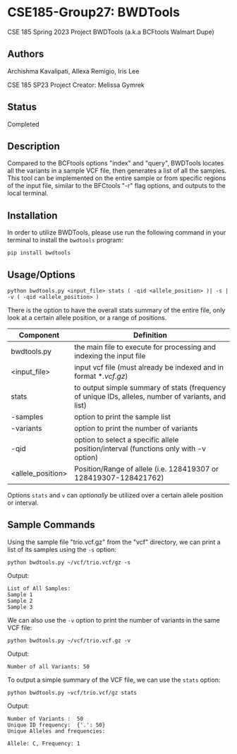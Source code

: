 # CSE185-Group27: BWDTools
CSE 185 Spring 2023 Project
BWDTools (a.k.a BCFtools Walmart Dupe)

## Authors
Archishma Kavalipati, Allexa Remigio, Iris Lee

CSE 185 SP23 Project Creator: Melissa Gymrek 

## Status
Completed

## Description
Compared to the BCFtools options "index" and "query", BWDTools locates all the variants in a sample VCF file, then generates a list of all the samples. This tool can be implemented on the entire sample or from specific regions of the input file, similar to the BFCtools "-r" flag options, and outputs to the local terminal.

## Installation
In order to utilize BWDTools, please use run the following command in your terminal to install the `bwdtools` program:

`pip install bwdtools`

## Usage/Options
`python bwdtools.py <input_file> stats ( -qid <allele_position> )| -s | -v ( -qid <allele_position> ) `

There is the option to have the overall stats summary of the entire file, only look at a certain allele position, or a range of positions.

Component | Definition 
 ------------ | ------------- 
bwdtools.py | the main file to execute for processing and indexing the input file
<input_file>  | input vcf file (must already be indexed and in format **.vcf.gz*)
stats  | to output simple summary of stats (frequency of unique IDs, alleles, number of variants, and list) 
-samples  | option to print the sample list
-variants  | option to print the number of variants
-qid  | option to select a specific allele position/interval (functions only with -v option)
<allele_position>  | Position/Range of allele (i.e. 128419307 or 128419307-128421762)

Options `stats` and `v` can *optionally* be utilized over a certain allele position or interval.


## Sample Commands
Using the sample file "trio.vcf.gz" from the "vcf" directory, we can print a list of its samples using the `-s` option:
```
python bwdtools.py ~/vcf/trio.vcf/gz -s
```
Output:
```
List of All Samples:
Sample 1
Sample 2
Sample 3
```
We can also use the `-v` option to print the number of variants in the same VCF file:
```
python bwdtools.py ~/vcf/trio.vcf.gz -v
```
Output:
```
Number of all Variants: 50
```
To output a simple summary of the VCF file, we can use the `stats` option:
```
python bwdtools.py ~vcf/trio.vcf/gz stats
```
Output:
```
Number of Variants :  50
Unique ID frequency:  {'.': 50}
Unique Alleles and frequencies:

Allele: C, Frequency: 1
```
